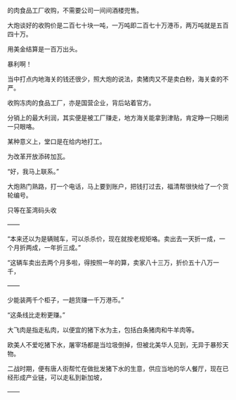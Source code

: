 的肉食品工厂收购，不需要公司一间间酒楼兜售。

大炮谈好的收购价是二百七十块一吨，一万吨即二百七十万港币，两万吨就是五百四十万。

用美金结算是一百万出头。

暴利啊！

当中打点内地海关的钱还很少，照大炮的说法，卖猪肉又不是卖白粉，海关查的不严。

收购冻肉的食品工厂，亦是国营企业，背后站着官方。

分销上的最大利润，其实便是被工厂赚走，地方海关能拿到津贴，肯定睁一只眼闭一只眼咯。

某种意义上，堂口是在给内地打工。

为改革开放添砖加瓦。

“好，我马上联系。”

大炮熟门熟路，打一个电话，马上要到账户，把钱打过去，福清帮很快给了一个货轮编号。

只等在荃湾码头收

——

“本来还以为是辆贼车，可以杀杀价，现在就按老规矩咯。卖出去一天折一成，一个月折两成，一年折三成。”

“这辆车卖出去两个月多啦，得按照一年的算，卖家八十三万，折价五十八万一千，

——

少能装两千个柜子，一趟货赚一千万港币。”

“这条线比走粉更赚。”

大飞肉是指走私肉，以便宜的猪下水为主，包括白条猪肉和牛羊肉等。

欧美人不爱吃猪下水，屠宰场都是当垃圾倒掉，但被北美华人见到，无异于暴殄天物。

二战时期，便有唐人街帮忙在做批发猪下水的生意，供应当地的华人餐厅，现在已经形成产业链，可以走私到新加坡，

——


